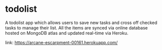 # todolist
A todolist app which allows users to save new tasks and cross off checked tasks to manage their list. All the items are synced via online database hosted on MongoDB atlas and updated real-time via Heroku.

link: https://arcane-escarpment-00161.herokuapp.com/
